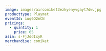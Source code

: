 ```yaml
---
image: images/aircomiket3ezkyenyvgayt7dw.jpg
producttype: Playmat
eventId: iuq6O2mCN
pricings:
  - quantity: 1
    price: 65
asin: s-FjJddIxyR
merchandise: comiket
---
```

